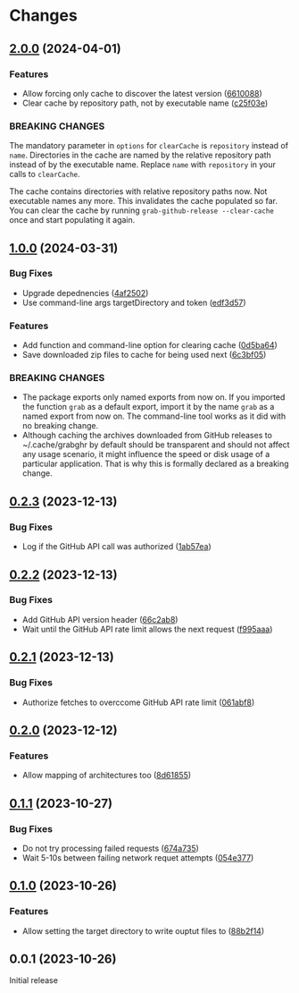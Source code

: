 # Changes

## [2.0.0](https://github.com/prantlf/grab-github-release/compare/v1.0.0...v2.0.0) (2024-04-01)

### Features

* Allow forcing only cache to discover the latest version ([6610088](https://github.com/prantlf/grab-github-release/commit/6610088afe04bc1bf0d9a04833cdae34fe449d33))
* Clear cache by repository path, not by executable name ([c25f03e](https://github.com/prantlf/grab-github-release/commit/c25f03e458703f5761df73290d6a4adad1d9901d))

### BREAKING CHANGES

The mandatory parameter in `options` for `clearCache`
is `repository` instead of `name`. Directories in the cache are named
by the relative repository path instead of by the executable name.
Replace `name` with `repository` in your calls to `clearCache`.

The cache contains directories with relative
repository paths now. Not executable names any more. This
invalidates the cache populated so far. You can clear the cache
by running `grab-github-release --clear-cache` once and start
populating it again.

## [1.0.0](https://github.com/prantlf/grab-github-release/compare/v0.2.3...v1.0.0) (2024-03-31)

### Bug Fixes

* Upgrade depednencies ([4af2502](https://github.com/prantlf/grab-github-release/commit/4af2502a4b47af202088e6bb887c08bfcb63355c))
* Use command-line args targetDirectory and token ([edf3d57](https://github.com/prantlf/grab-github-release/commit/edf3d57dae96c965e925356a1546f6ddf60c190d))

### Features

* Add function and command-line option for clearing cache ([0d5ba64](https://github.com/prantlf/grab-github-release/commit/0d5ba64d54c983ed1c20159ec23dbf8108bd2f04))
* Save downloaded zip files to cache for being used next ([6c3bf05](https://github.com/prantlf/grab-github-release/commit/6c3bf0592e9bdfe0ee121310ddb2a9a054385d2c))

### BREAKING CHANGES

* The package exports only named exports from now on.
If you imported the function `grab` as a default export, import it
by the name `grab` as a named export from now on. The command-line
tool works as it did with no breaking change.
* Although caching the archives downloaded from GitHub
releases to ~/.cache/grabghr by default should be transparent and should
not affect any usage scenario, it might influence the speed or disk
usage of a particular application. That is why this is formally declared
as a breaking change.

## [0.2.3](https://github.com/prantlf/grab-github-release/compare/v0.2.2...v0.2.3) (2023-12-13)

### Bug Fixes

* Log if the GitHub API call was authorized ([1ab57ea](https://github.com/prantlf/grab-github-release/commit/1ab57ea51f9f0cba263a562b6ffc820aec3f3cb6))

## [0.2.2](https://github.com/prantlf/grab-github-release/compare/v0.2.1...v0.2.2) (2023-12-13)

### Bug Fixes

* Add GitHub API version header ([66c2ab8](https://github.com/prantlf/grab-github-release/commit/66c2ab8a10e3a28773a32230262941c77c025be2))
* Wait until the GitHub API rate limit allows the next request ([f995aaa](https://github.com/prantlf/grab-github-release/commit/f995aaa38ca33d0bf7e7ea64df0e3c4c547f3304))

## [0.2.1](https://github.com/prantlf/grab-github-release/compare/v0.2.0...v0.2.1) (2023-12-13)

### Bug Fixes

* Authorize fetches to overccome GitHub API rate limit ([061abf8](https://github.com/prantlf/grab-github-release/commit/061abf88714b35e3bcc035f40ce3619bca9b28d3))

## [0.2.0](https://github.com/prantlf/grab-github-release/compare/v0.1.1...v0.2.0) (2023-12-12)

### Features

* Allow mapping of architectures too ([8d61855](https://github.com/prantlf/grab-github-release/commit/8d6185566c41a3b8c77d00fd7058a445ba1bf77c))

## [0.1.1](https://github.com/prantlf/grab-github-release/compare/v0.1.0...v0.1.1) (2023-10-27)

### Bug Fixes

* Do not try processing failed requests ([674a735](https://github.com/prantlf/grab-github-release/commit/674a73598a635de4b6084af36bd82855383eaac8))
* Wait 5-10s between failing network requet attempts ([054e377](https://github.com/prantlf/grab-github-release/commit/054e377cf119cdcc16d8a6d036ac221018c15b93))

## [0.1.0](https://github.com/prantlf/grab-github-release/compare/v0.0.1...v0.1.0) (2023-10-26)

### Features

* Allow setting the target directory to write ouptut files to ([88b2f14](https://github.com/prantlf/grab-github-release/commit/88b2f145be7405a1967d170a67f4fbe9d61d1b23))

## 0.0.1 (2023-10-26)

Initial release
